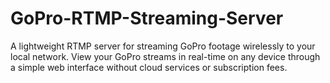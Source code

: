 # GoPro-RTMP-Streaming-Server
A lightweight RTMP server for streaming GoPro footage wirelessly to your local network. View your GoPro streams in real-time on any device through a simple web interface without cloud services or subscription fees.
